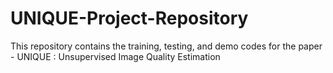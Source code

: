 # UNIQUE-Project-Repository
This repository contains the training, testing, and demo codes for the paper - UNIQUE : Unsupervised Image Quality Estimation
